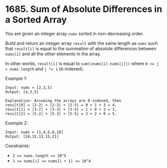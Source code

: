 # 1685. Sum of Absolute Differences in a Sorted Array

You are given an integer array `nums` sorted in non-decreasing order.

Build and return an integer array `result` with the same length as `nums` such that `result[i]` is equal to the summation of absolute differences between `nums[i]` and all the other elements in the array.

In other words, `result[i]` is equal to `sum(|nums[i]-nums[j]|)` where `0 <= j < nums.length` and `j != i` (`0`-indexed).

Example 1:

    Input: nums = [2,3,5]
    Output: [4,3,5]

    Explanation: Assuming the arrays are 0-indexed, then
    result[0] = |2-2| + |2-3| + |2-5| = 0 + 1 + 3 = 4,
    result[1] = |3-2| + |3-3| + |3-5| = 1 + 0 + 2 = 3,
    result[2] = |5-2| + |5-3| + |5-5| = 3 + 2 + 0 = 5.

Example 2:

    Input: nums = [1,4,6,8,10]
    Output: [24,15,13,15,21]

Constraints:

- `2 <= nums.length <= 10^5`
- `1 <= nums[i] <= nums[i + 1] <= 10^4`
